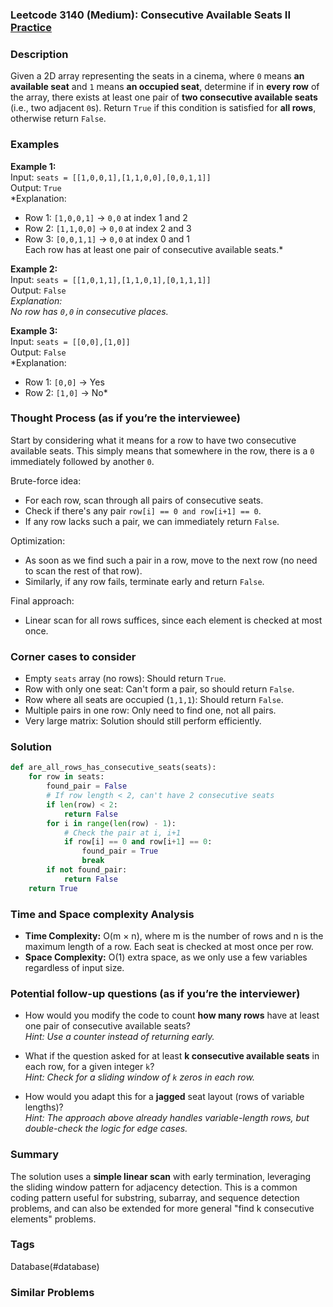 ### Leetcode 3140 (Medium): Consecutive Available Seats II [Practice](https://leetcode.com/problems/consecutive-available-seats-ii)

### Description  
Given a 2D array representing the seats in a cinema, where `0` means **an available seat** and `1` means **an occupied seat**, determine if in **every row** of the array, there exists at least one pair of **two consecutive available seats** (i.e., two adjacent `0`s). Return `True` if this condition is satisfied for **all rows**, otherwise return `False`.

### Examples  

**Example 1:**  
Input: `seats = [[1,0,0,1],[1,1,0,0],[0,0,1,1]]`  
Output: `True`  
*Explanation:  
- Row 1: `[1,0,0,1]` → `0,0` at index 1 and 2  
- Row 2: `[1,1,0,0]` → `0,0` at index 2 and 3  
- Row 3: `[0,0,1,1]` → `0,0` at index 0 and 1  
Each row has at least one pair of consecutive available seats.*

**Example 2:**  
Input: `seats = [[1,0,1,1],[1,1,0,1],[0,1,1,1]]`  
Output: `False`  
*Explanation:  
No row has `0,0` in consecutive places.*

**Example 3:**  
Input: `seats = [[0,0],[1,0]]`  
Output: `False`  
*Explanation:  
- Row 1: `[0,0]` → Yes  
- Row 2: `[1,0]` → No*

### Thought Process (as if you’re the interviewee)  
Start by considering what it means for a row to have two consecutive available seats. This simply means that somewhere in the row, there is a `0` immediately followed by another `0`.

Brute-force idea:
- For each row, scan through all pairs of consecutive seats.
- Check if there's any pair `row[i] == 0 and row[i+1] == 0`.
- If any row lacks such a pair, we can immediately return `False`.

Optimization:
- As soon as we find such a pair in a row, move to the next row (no need to scan the rest of that row).
- Similarly, if any row fails, terminate early and return `False`.

Final approach:
- Linear scan for all rows suffices, since each element is checked at most once.

### Corner cases to consider  
- Empty `seats` array (no rows): Should return `True`.
- Row with only one seat: Can't form a pair, so should return `False`.
- Row where all seats are occupied (`1,1,1`): Should return `False`.
- Multiple pairs in one row: Only need to find one, not all pairs.
- Very large matrix: Solution should still perform efficiently.

### Solution

```python
def are_all_rows_has_consecutive_seats(seats):
    for row in seats:
        found_pair = False
        # If row length < 2, can't have 2 consecutive seats
        if len(row) < 2:
            return False
        for i in range(len(row) - 1):
            # Check the pair at i, i+1
            if row[i] == 0 and row[i+1] == 0:
                found_pair = True
                break
        if not found_pair:
            return False
    return True
```

### Time and Space complexity Analysis  

- **Time Complexity:** O(m × n), where m is the number of rows and n is the maximum length of a row. Each seat is checked at most once per row.
- **Space Complexity:** O(1) extra space, as we only use a few variables regardless of input size.

### Potential follow-up questions (as if you’re the interviewer)  

- How would you modify the code to count **how many rows** have at least one pair of consecutive available seats?  
  *Hint: Use a counter instead of returning early.*

- What if the question asked for at least **k consecutive available seats** in each row, for a given integer `k`?  
  *Hint: Check for a sliding window of `k` zeros in each row.*

- How would you adapt this for a **jagged** seat layout (rows of variable lengths)?  
  *Hint: The approach above already handles variable-length rows, but double-check the logic for edge cases.*

### Summary
The solution uses a **simple linear scan** with early termination, leveraging the sliding window pattern for adjacency detection. This is a common coding pattern useful for substring, subarray, and sequence detection problems, and can also be extended for more general "find k consecutive elements" problems.

### Tags
Database(#database)

### Similar Problems
